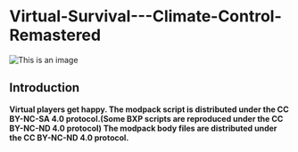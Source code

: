 # Virtual-Survival---Climate-Control-Remastered
![This is an image](https://cf.way2muchnoise.eu/full_511527_downloads.svg)
## Introduction  
**Virtual players get happy.
The modpack script is distributed under the CC BY-NC-SA 4.0 protocol.(Some BXP scripts are reproduced under the CC BY-NC-ND 4.0 protocol)
The modpack body files are distributed under the CC BY-NC-ND 4.0 protocol.**

